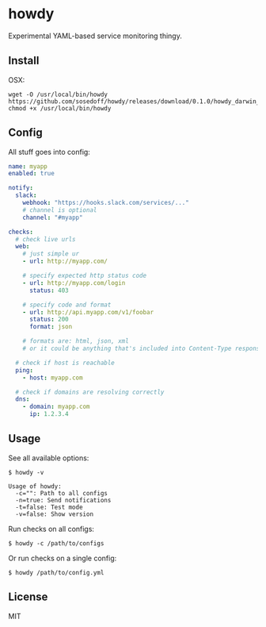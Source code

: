 # howdy

Experimental YAML-based service monitoring thingy.

## Install

OSX:

```
wget -O /usr/local/bin/howdy https://github.com/sosedoff/howdy/releases/download/0.1.0/howdy_darwin_amd64
chmod +x /usr/local/bin/howdy
```

## Config

All stuff goes into config:

```yml
name: myapp
enabled: true

notify:
  slack:
    webhook: "https://hooks.slack.com/services/..."
    # channel is optional
    channel: "#myapp"

checks:
  # check live urls
  web:
    # just simple ur
    - url: http://myapp.com/

    # specify expected http status code
    - url: http://myapp.com/login
      status: 403

    # specify code and format
    - url: http://api.myapp.com/v1/foobar
      status: 200
      format: json

    # formats are: html, json, xml
    # or it could be anything that's included into Content-Type response header

  # check if host is reachable
  ping:
    - host: myapp.com

  # check if domains are resolving correctly
  dns:
    - domain: myapp.com
      ip: 1.2.3.4
```

## Usage

See all available options:

```
$ howdy -v

Usage of howdy:
  -c="": Path to all configs
  -n=true: Send notifications
  -t=false: Test mode
  -v=false: Show version
```

Run checks on all configs:

```
$ howdy -c /path/to/configs
```

Or run checks on a single config:

```
$ howdy /path/to/config.yml
```

## License

MIT